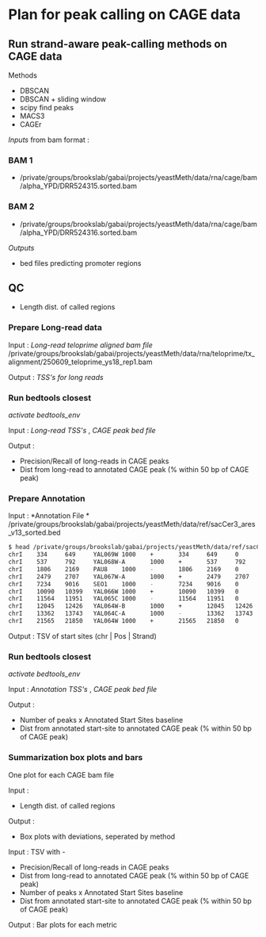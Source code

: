 # Plan for peak calling on CAGE data 


## Run strand-aware peak-calling methods on CAGE data

Methods
- DBSCAN
- DBSCAN + sliding window 
- scipy find peaks 
- MACS3
- CAGEr

*Inputs* from bam format :

### BAM 1 
- /private/groups/brookslab/gabai/projects/yeastMeth/data/rna/cage/bam/alpha_YPD/DRR524315.sorted.bam
### BAM 2 
- /private/groups/brookslab/gabai/projects/yeastMeth/data/rna/cage/bam/alpha_YPD/DRR524316.sorted.bam

*Outputs* 
- bed files predicting promoter regions 

## QC

- Length dist. of called regions 

### Prepare Long-read data 

Input : *Long-read teloprime aligned bam file*
/private/groups/brookslab/gabai/projects/yeastMeth/data/rna/teloprime/tx_alignment/250609_teloprime_ys18_rep1.bam

Output : *TSS's for long reads* 

### Run bedtools closest

*activate bedtools_env*

Input : *Long-read TSS's* , *CAGE peak bed file*

Output :

- Precision/Recall of long-reads in CAGE peaks 
- Dist from long-read to annotated CAGE peak (% within 50 bp of CAGE peak)

### Prepare Annotation 

Input : *Annotation File *
/private/groups/brookslab/gabai/projects/yeastMeth/data/ref/sacCer3_ares_v13_sorted.bed

```bash
$ head /private/groups/brookslab/gabai/projects/yeastMeth/data/ref/sacCer3_ares_v13_sorted.bed
chrI    334     649     YAL069W 1000    +       334     649     0       1       315,    0,
chrI    537     792     YAL068W-A       1000    +       537     792     0       1       255,    0,
chrI    1806    2169    PAU8    1000    -       1806    2169    0       1       363,    0,
chrI    2479    2707    YAL067W-A       1000    +       2479    2707    0       1       228,    0,
chrI    7234    9016    SEO1    1000    -       7234    9016    0       1       1782,   0,
chrI    10090   10399   YAL066W 1000    +       10090   10399   0       1       309,    0,
chrI    11564   11951   YAL065C 1000    -       11564   11951   0       1       387,    0,
chrI    12045   12426   YAL064W-B       1000    +       12045   12426   0       1       381,    0,
chrI    13362   13743   YAL064C-A       1000    -       13362   13743   0       1       381,    0,
chrI    21565   21850   YAL064W 1000    +       21565   21850   0       1       285,    0,
```

Output : TSV of start sites (chr  |  Pos   | Strand)

### Run bedtools closest 

*activate bedtools_env*

Input : *Annotation TSS's* , *CAGE peak bed file*

Output :
- Number of peaks x Annotated Start Sites baseline 
- Dist from annotated start-site to annotated CAGE peak (% within 50 bp of CAGE peak)

### Summarization box plots and bars 

One plot for each CAGE bam file 

Input : 
- Length dist. of called regions 

Output : 
- Box plots with deviations, seperated by method 

Input : TSV with - 
- Precision/Recall of long-reads in CAGE peaks 
- Dist from long-read to annotated CAGE peak (% within 50 bp of CAGE peak)
- Number of peaks x Annotated Start Sites baseline 
- Dist from annotated start-site to annotated CAGE peak (% within 50 bp of CAGE peak)

Output :
Bar plots for each metric 